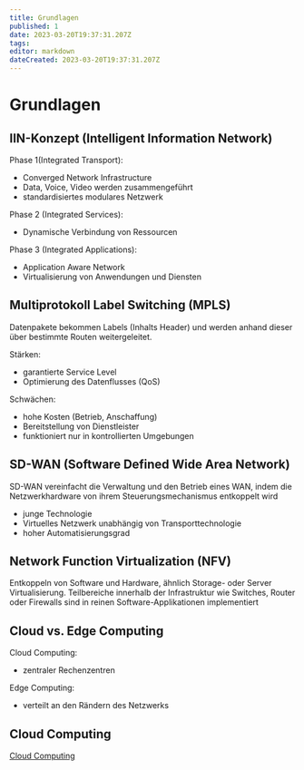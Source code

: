 ```yaml
---
title: Grundlagen
published: 1
date: 2023-03-20T19:37:31.207Z
tags: 
editor: markdown
dateCreated: 2023-03-20T19:37:31.207Z
---
```


# Grundlagen

## IIN-Konzept (Intelligent Information Network)

Phase 1(Integrated Transport):

- Converged Network Infrastructure
- Data, Voice, Video werden zusammengeführt
- standardisiertes modulares Netzwerk

Phase 2 (Integrated Services):

- Dynamische Verbindung von Ressourcen

Phase 3 (Integrated Applications):

- Application Aware Network
- Virtualisierung von Anwendungen und Diensten

## Multiprotokoll Label Switching (MPLS)

Datenpakete bekommen Labels (Inhalts Header) und werden anhand dieser über bestimmte Routen weitergeleitet.

Stärken:

- garantierte Service Level
- Optimierung des Datenflusses (QoS)

Schwächen:

- hohe Kosten (Betrieb, Anschaffung)
- Bereitstellung von Dienstleister
- funktioniert nur in kontrollierten Umgebungen

## SD-WAN (Software Defined Wide Area Network)

SD-WAN vereinfacht die Verwaltung und den Betrieb eines WAN, indem die Netzwerkhardware von ihrem Steuerungsmechanismus entkoppelt wird

- junge Technologie
- Virtuelles Netzwerk unabhängig von Transporttechnologie
- hoher Automatisierungsgrad

## Network Function Virtualization (NFV)

Entkoppeln von Software und Hardware, ähnlich Storage- oder Server Virtualisierung. Teilbereiche innerhalb der Infrastruktur wie Switches, Router oder Firewalls sind in reinen Software-Applikationen implementiert

## Cloud vs. Edge Computing

Cloud Computing:

- zentraler Rechenzentren

Edge Computing:

- verteilt an den Rändern des Netzwerks

## Cloud Computing

[Cloud Computing](/fom/semester-4/verteilte-systeme/cloud_computing.png)
